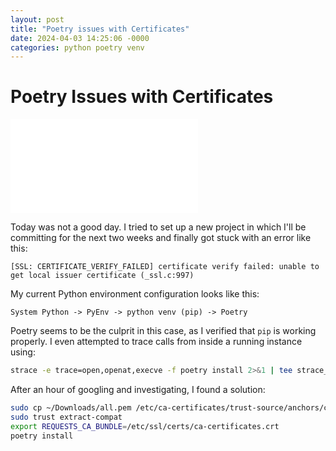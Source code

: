 ```yaml
---
layout: post
title: "Poetry issues with Certificates"
date: 2024-04-03 14:25:06 -0000
categories: python poetry venv
---
```


# Poetry Issues with Certificates
![Bug search](./full_experience_in_commercial_software_dev.md)

Today was not a good day. I tried to set up a new project in which I'll be committing for the next two weeks and finally got stuck with an error like this:
```
[SSL: CERTIFICATE_VERIFY_FAILED] certificate verify failed: unable to get local issuer certificate (_ssl.c:997)
```
My current Python environment configuration looks like this:
```
System Python -> PyEnv -> python venv (pip) -> Poetry
```
Poetry seems to be the culprit in this case, as I verified that `pip` is working properly. I even attempted to trace calls from inside a running instance using:
```bash
strace -e trace=open,openat,execve -f poetry install 2>&1 | tee strace_output.txt | grep "\.pem"
```
After an hour of googling and investigating, I found a solution:
```bash
sudo cp ~/Downloads/all.pem /etc/ca-certificates/trust-source/anchors/certificates.pem
sudo trust extract-compat
export REQUESTS_CA_BUNDLE=/etc/ssl/certs/ca-certificates.crt
poetry install
```
